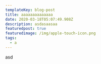 ```yaml
---
templateKey: blog-post
title: aaaaaaaaaaaaaa
date: 2020-03-18T05:07:49.908Z
description: asdasaasaa
featuredpost: true
featuredimage: /img/apple-touch-icon.png
tags:
  - a
---
```

asd